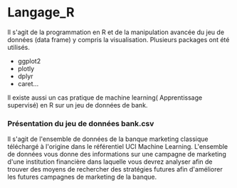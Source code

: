 # Langage_R
Il s'agit de la programmation en R et de la manipulation avancée du jeu de données (data frame) y compris la visualisation.
Plusieurs packages ont été utilisés. 
- ggplot2
- plotly
- dplyr
- caret...

Il existe aussi un cas pratique de machine learning( Apprentissage supervisé) en R sur un jeu de données de bank.



### **Présentation du jeu de données bank.csv**

Il s'agit de l'ensemble de données de la banque marketing classique téléchargé à l'origine dans le référentiel UCI Machine Learning. L'ensemble de données vous donne des informations sur une campagne de marketing d'une institution financière dans laquelle vous devrez analyser afin de trouver des moyens de rechercher des stratégies futures afin d'améliorer les futures campagnes de marketing de la banque.
